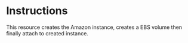 # Instructions

This resource creates the Amazon instance, creates a EBS volume then finally attach to created instance.

